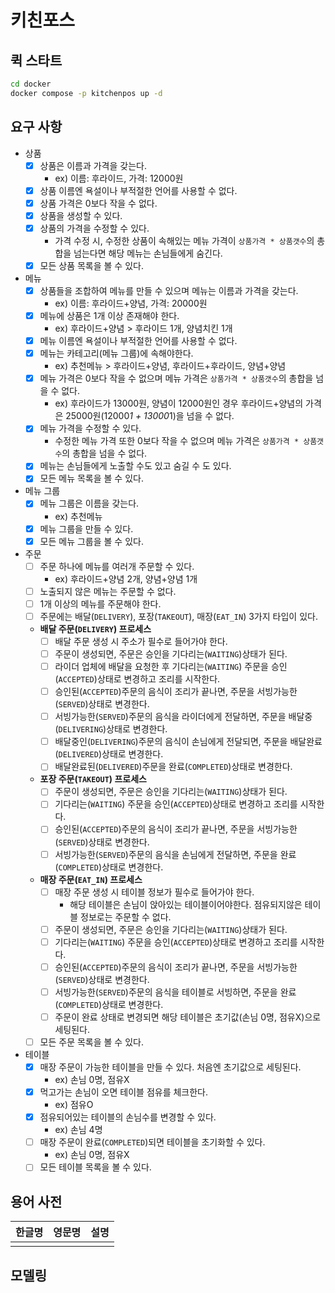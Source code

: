 # 키친포스

## 퀵 스타트

```sh
cd docker
docker compose -p kitchenpos up -d
```

## 요구 사항
- 상품
  - [x] 상품은 이름과 가격을 갖는다. 
    - ex) 이름: 후라이드, 가격: 12000원
  - [x] 상품 이름엔 욕설이나 부적절한 언어를 사용할 수 없다.
  - [x] 상품 가격은 0보다 작을 수 없다.
  - [x] 상품을 생성할 수 있다. 
  - [x] 상품의 가격을 수정할 수 있다.
    - 가격 수정 시, 수정한 상품이 속해있는 메뉴 가격이 `상품가격 * 상품갯수`의 총합을 넘는다면 해당 메뉴는 손님들에게 숨긴다.
  - [x] 모든 상품 목록을 볼 수 있다.
- 메뉴
  - [x] 상품들을 조합하여 메뉴를 만들 수 있으며 메뉴는 이름과 가격을 갖는다. 
    - ex) 이름: 후라이드+양념, 가격: 20000원
  - [x] 메뉴에 상품은 1개 이상 존재해야 한다. 
    - ex) 후라이드+양념 > 후라이드 1개, 양념치킨 1개
  - [x] 메뉴 이름엔 욕설이나 부적절한 언어를 사용할 수 없다.
  - [x] 메뉴는 카테고리(메뉴 그룹)에 속해야한다.
    - ex) 추천메뉴 > 후라이드+양념, 후라이드+후라이드, 양념+양념
  - [x] 메뉴 가격은 0보다 작을 수 없으며 메뉴 가격은 `상품가격 * 상품갯수`의 총합을 넘을 수 없다. 
    - ex) 후라이드가 13000원, 양념이 12000원인 경우 후라이드+양념의 가격은 25000원(12000*1 + 13000*1)을 넘을 수 없다.
  - [x] 메뉴 가격을 수정할 수 있다.
    - 수정한 메뉴 가격 또한 0보다 작을 수 없으며 메뉴 가격은 `상품가격 * 상품갯수`의 총합을 넘을 수 없다.
  - [x] 메뉴는 손님들에게 노출할 수도 있고 숨길 수 도 있다.
  - [x] 모든 메뉴 목록을 볼 수 있다.
- 메뉴 그룹
  - [x] 메뉴 그룹은 이름을 갖는다.
    - ex) 추천메뉴
  - [x] 메뉴 그룹을 만들 수 있다.
  - [x] 모든 메뉴 그룹을 볼 수 있다.
- 주문
  - [ ] 주문 하나에 메뉴를 여러개 주문할 수 있다.
    - ex) 후라이드+양념 2개, 양념+양념 1개
  - [ ] 노출되지 않은 메뉴는 주문할 수 없다.
  - [ ] 1개 이상의 메뉴를 주문해야 한다.
  - [ ] 주문에는 배달(`DELIVERY`), 포장(`TAKEOUT`), 매장(`EAT_IN`) 3가지 타입이 있다.
  - **배달 주문(`DELIVERY`) 프로세스**
    - [ ] 배달 주문 생성 시 주소가 필수로 들어가야 한다.
    - [ ] 주문이 생성되면, 주문은 승인을 기다리는(`WAITING`)상태가 된다.
    - [ ] 라이더 업체에 배달을 요청한 후 기다리는(`WAITING`) 주문을 승인(`ACCEPTED`)상태로 변경하고 조리를 시작한다.
    - [ ] 승인된(`ACCEPTED`)주문의 음식이 조리가 끝나면, 주문을 서빙가능한(`SERVED`)상태로 변경한다.
    - [ ] 서빙가능한(`SERVED`)주문의 음식을 라이더에게 전달하면, 주문을 배달중(`DELIVERING`)상태로 변경한다.
    - [ ] 배달중인(`DELIVERING`)주문의 음식이 손님에게 전달되면, 주문을 배달완료(`DELIVERED`)상태로 변경한다.
    - [ ] 배달완료된(`DELIVERED`)주문을 완료(`COMPLETED`)상태로 변경한다.
  - **포장 주문(`TAKEOUT`) 프로세스**
    - [ ] 주문이 생성되면, 주문은 승인을 기다리는(`WAITING`)상태가 된다.
    - [ ] 기다리는(`WAITING`) 주문을 승인(`ACCEPTED`)상태로 변경하고 조리를 시작한다.
    - [ ] 승인된(`ACCEPTED`)주문의 음식이 조리가 끝나면, 주문을 서빙가능한(`SERVED`)상태로 변경한다.
    - [ ] 서빙가능한(`SERVED`)주문의 음식을 손님에게 전달하면, 주문을 완료(`COMPLETED`)상태로 변경한다.
  - **매장 주문(`EAT_IN`) 프로세스**
    - [ ] 매장 주문 생성 시 테이블 정보가 필수로 들어가야 한다.
      - 해당 테이블은 손님이 앉아있는 테이블이어야한다. 점유되지않은 테이블 정보로는 주문할 수 없다.
    - [ ] 주문이 생성되면, 주문은 승인을 기다리는(`WAITING`)상태가 된다.
    - [ ] 기다리는(`WAITING`) 주문을 승인(`ACCEPTED`)상태로 변경하고 조리를 시작한다.
    - [ ] 승인된(`ACCEPTED`)주문의 음식이 조리가 끝나면, 주문을 서빙가능한(`SERVED`)상태로 변경한다.
    - [ ] 서빙가능한(`SERVED`)주문의 음식을 테이블로 서빙하면, 주문을 완료(`COMPLETED`)상태로 변경한다.
    - [ ] 주문이 완료 상태로 변경되면 해당 테이블은 초기값(손님 0명, 점유X)으로 세팅된다. 
  - [ ] 모든 주문 목록을 볼 수 있다.
- 테이블
  - [x] 매장 주문이 가능한 테이블을 만들 수 있다. 처음엔 초기값으로 세팅된다.
    - ex) 손님 0명, 점유X
  - [x] 먹고가는 손님이 오면 테이블 점유를 체크한다.
    - ex) 점유O
  - [x] 점유되어있는 테이블의 손님수를 변경할 수 있다.
    - ex) 손님 4명
  - [ ] 매장 주문이 완료(`COMPLETED`)되면 테이블을 초기화할 수 있다.
    - ex) 손님 0명, 점유X
  - [ ] 모든 테이블 목록을 볼 수 있다.

## 용어 사전

| 한글명 | 영문명 | 설명 |
| --- | --- | --- |
|  |  |  |

## 모델링
